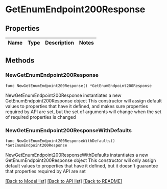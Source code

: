 # GetEnumEndpoint200Response

## Properties

Name | Type | Description | Notes
------------ | ------------- | ------------- | -------------

## Methods

### NewGetEnumEndpoint200Response

`func NewGetEnumEndpoint200Response() *GetEnumEndpoint200Response`

NewGetEnumEndpoint200Response instantiates a new GetEnumEndpoint200Response object
This constructor will assign default values to properties that have it defined,
and makes sure properties required by API are set, but the set of arguments
will change when the set of required properties is changed

### NewGetEnumEndpoint200ResponseWithDefaults

`func NewGetEnumEndpoint200ResponseWithDefaults() *GetEnumEndpoint200Response`

NewGetEnumEndpoint200ResponseWithDefaults instantiates a new GetEnumEndpoint200Response object
This constructor will only assign default values to properties that have it defined,
but it doesn't guarantee that properties required by API are set


[[Back to Model list]](../README.md#documentation-for-models) [[Back to API list]](../README.md#documentation-for-api-endpoints) [[Back to README]](../README.md)


